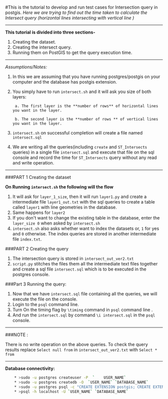 #This is the tutorial to develop and run test cases for Intersection query in postgis.
_Here we are trying to find out the time taken to calculate the Intersect query (horizontal lines intersecting with vertical line )_

***

**This tutorial is divided into three sections-**

1. Creating the dataset.
2. Creating the intersect query.
2. Running them on PostGIS to get the query execution time.

***

_Assumptions/Notes:_

1. In this we are assuming that you have running postgres/postgis on your computer and the database has postgis extension.

2. You simply have to run `intersect.sh` and it will ask you size of both layers:

		a. The first layer is the **number of rows** of horizontal lines you want in the layer.

		b. The second layer is the **number of rows ** of vertical lines you want in the layer.

3. `intersect.sh` on successful completion will create a file named `intersect.sql`

4. We are writing all the queries(including `create` and `ST_Intersects`  queries) in a single file `intersect.sql` and execute that file on the sql console and record the time for `ST_Intersects` query without any read and write operation.

***

###PART 1 Creating the dataset

**On Running `intersect.sh` the following will the flow**

1. It will ask for `layer_1_size`, then it will run `layer1.py` and create a intermediate file `layer1_out.txt` with the sql queries to create a table called `layer1` with line geometries in the database.
2. Same happens for `layer2`
3. If you don't want to change the existing table in the database, enter the `layer_size 0` when asked by `intersect.sh`
4. `intersect.sh` also asks whether want to index the datasets or, `1` for yes and `0` otherwise. The index queries are stored in another intermediate file `index.txt`.

###PART 2 Creating the query

1. The intersection query is stored in `intersect_out_ver2.txt`
2. `script.py` stitches the files them all the intermediate text files together and create a sql file `intersect.sql` which is to be executed in the postgres console.

###Part 3 Running the query:

1. Now that we have `intersect.sql` file containing all the queries, we will execute the file on the console.
2. Login to the `psql` command line. 
2. Turn On the timing flag by `\timing` command in `psql` command line .
3. And run the `intersect.sql` by command `\i intersect.sql` in the `psql` console.

***

###NOTE : 

There is no write operation on the above queries. To check the query results replace `Select null from` in `intersect_out_ver2.txt` with `Select * from`

***

**Database connectivity:**
```bash
	* >sudo -u postgres createuser -P  `	USER_NAME`
	* >sudo -u postgres createdb -O  `USER_NAME` `DATABASE_NAME` 
	* >sudo -u postgres psql -c "CREATE EXTENSION postgis; CREATE EXTENSION postgis_topology;" `DATABASE_NAME`
	* >psql -h localhost -U `USER_NAME` `DATABASE_NAME`